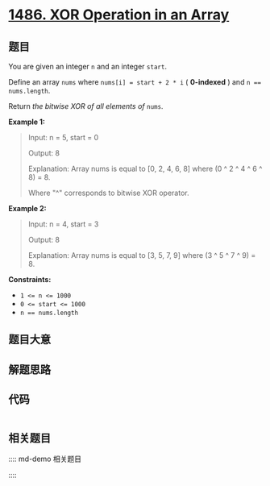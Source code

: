 # [1486. XOR Operation in an Array](https://leetcode.com/problems/xor-operation-in-an-array)

## 题目

You are given an integer `n` and an integer `start`.

Define an array `nums` where `nums[i] = start + 2 * i` ( **0-indexed** ) and
`n == nums.length`.

Return _the bitwise XOR of all elements of_ `nums`.



**Example 1:**

> Input: n = 5, start = 0
> 
> Output: 8
> 
> Explanation: Array nums is equal to [0, 2, 4, 6, 8] where (0 ^ 2 ^ 4 ^ 6 ^ 8) = 8.
> 
> Where "^" corresponds to bitwise XOR operator.

**Example 2:**

> Input: n = 4, start = 3
> 
> Output: 8
> 
> Explanation: Array nums is equal to [3, 5, 7, 9] where (3 ^ 5 ^ 7 ^ 9) = 8.

**Constraints:**

  * `1 <= n <= 1000`
  * `0 <= start <= 1000`
  * `n == nums.length`


## 题目大意

## 解题思路

## 代码

```javascript

```

## 相关题目

:::: md-demo 相关题目

::::
